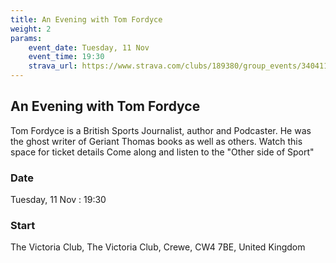 ```yaml
---
title: An Evening with Tom Fordyce
weight: 2
params:
    event_date: Tuesday, 11 Nov
    event_time: 19:30
    strava_url: https://www.strava.com/clubs/189380/group_events/3404118038706132362
---
```


## An Evening with Tom Fordyce 

Tom Fordyce is a British Sports Journalist, author and Podcaster. He was the ghost writer of Geriant Thomas books as well as others. 
Watch this space for ticket details
Come along and listen to the &#34;Other side of Sport&#34;

### Date

Tuesday, 11 Nov : 19:30

### Start

The Victoria Club, The Victoria Club, Crewe, CW4 7BE, United Kingdom


